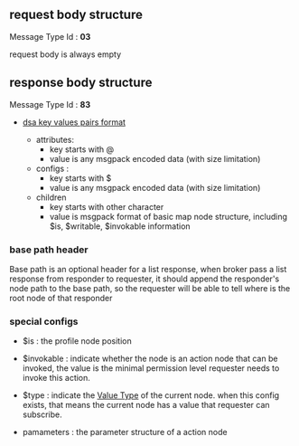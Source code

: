 ## request body structure

Message Type Id : **03**

request body is always empty

## response body structure

Message Type Id : **83**

* [dsa key values pairs format](../common/DSA-Binary-Encoding.md#key-value-pairs-encoding)

  * attributes: 
     * key starts with @
     * value is any msgpack encoded data (with size limitation)
  * configs : 
     * key starts with $
     * value is any msgpack encoded data (with size limitation)
  * children
     * key starts with other character
     * value is msgpack format of basic map node structure, including $is, $writable, $invokable information

### base path header

Base path is an optional header for a list response, when broker pass a list response from responder to requester, it should append the responder's node path to the base path, so the requester will be able to tell where is the root node of that responder


### special configs

* $is : the profile node position
* $invokable : indicate whether the node is an action node that can be invoked, the value is the minimal permission level requester needs to invoke this action.
* $type : indicate the [Value Type](Value-Types) of the current node. when this config exists, that means the current node has a value that requester can subscribe.


* pamameters : the parameter structure of a action node



